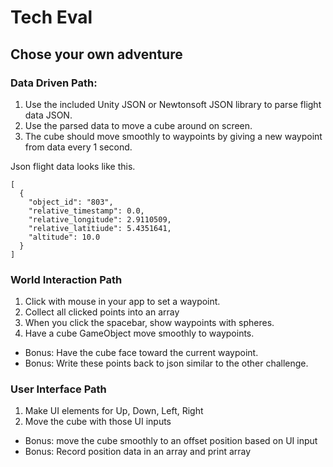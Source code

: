 # Tech Eval
## Chose your own adventure
### Data Driven Path: 
1. Use the included Unity JSON or Newtonsoft JSON library to parse flight data JSON.
2. Use the parsed data to move a cube around on screen.
3. The cube should move smoothly to waypoints by giving a new waypoint from data every 1 second.

Json flight data looks like this.
```
[
  {
    "object_id": "803",
    "relative_timestamp": 0.0,
    "relative_longitude": 2.9110509,
    "relative_latitiude": 5.4351641,
    "altitude": 10.0
  }  
]
```

### World Interaction Path
1. Click with mouse in your app to set a waypoint.
2. Collect all clicked points into an array
3. When you click the spacebar, show waypoints with spheres.
4. Have a cube GameObject move smoothly to waypoints.
* Bonus: Have the cube face toward the current waypoint.
* Bonus: Write these points back to json similar to the other challenge.


### User Interface Path
1. Make UI elements for Up, Down, Left, Right
2. Move the cube with those UI inputs
* Bonus: move the cube smoothly to an offset position based on UI input
* Bonus: Record position data in an array and print array
